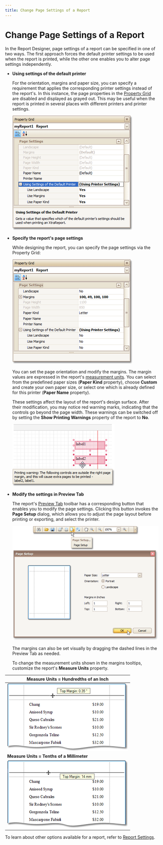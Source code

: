 ```yaml
---
title: Change Page Settings of a Report
---
```

# Change Page Settings of a Report
In the Report Designer, page settings of a report can be specified in one of two ways. The first approach forces the default printer settings to be used when the report is printed, while the other one enables you to alter page settings independently.
* **Using settings of the default printer**
	
	For the orientation, margins and paper size, you can specify a requirement that applies the corresponding printer settings instead of the report's. In this instance, the page properties in the [Property Grid](../../../../../../interface-elements-for-desktop/articles/report-designer/report-designer-for-winforms/report-designer-reference/report-designer-ui/property-grid.md) are disabled and displayed as grayed out. This may be useful when the report is printed in several places with different printers and printer settings.
	
	![RD_PageSettings_0](../../../../../images/Img8896.png)
* **Specify the report's page settings**
	
	While designing the report, you can specify the page settings via the Property Grid:
	
	![RD_PageSettings_1](../../../../../images/Img8897.png)
	
	You can set the page orientation and modify the margins. The margin values are expressed in the report's [measurement units](../../../../../../interface-elements-for-desktop/articles/report-designer/report-designer-for-winforms/create-reports/basic-operations/change-measurement-units-of-a-report.md). You can select from the predefined paper sizes (**Paper Kind** property), choose **Custom** and create your own paper size, or select one which is already defined for this printer (**Paper Name** property).
	
	These settings affect the layout of the report's design surface. After their modification, you may notice red warning marks, indicating that the controls go beyond the page width. These warnings can be switched off by setting the **Show Printing Warnings** property of the report to **No**.
	
	![RD_Report_ShowPrintingWarnings](../../../../../images/Img8528.png)
* **Modify the settings in Preview Tab**
	
	The report's [Preview Tab](../../../../../../interface-elements-for-desktop/articles/report-designer/report-designer-for-winforms/report-designer-reference/report-designer-ui/preview-tab.md) toolbar has a corresponding button that enables you to modify the page settings. Clicking this button invokes the **Page Setup** dialog, which allows you to adjust the page layout before printing or exporting, and select the printer.
	
	![RD_PageSettings_1a](../../../../../images/Img8899.png)
	
	The margins can also be set visually by dragging the dashed lines in the Preview Tab as needed.
	
	To change the measurement units shown in the margins tooltips, customize the report's **Measure Units** property.

| **Measure Units = Hundredths of an Inch** |
|---|
| ![RD_PageSettings_2](../../../../../images/Img8898.png) |
| **Measure Units = Tenths of a Millimeter** |
| ![RD_PageSettings_2a](../../../../../images/Img9042.png) |

To learn about other options available for a report, refer to [Report Settings](../../../../../../interface-elements-for-desktop/articles/report-designer/report-designer-for-winforms/report-designer-reference/report-settings.md).